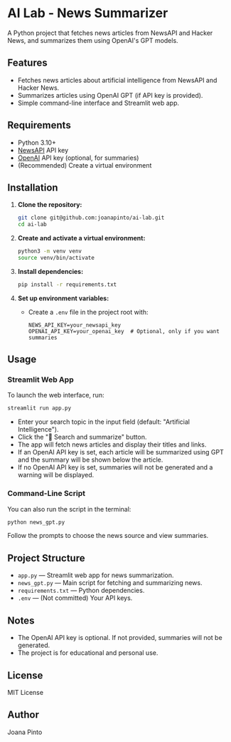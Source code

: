 # AI Lab - News Summarizer

A Python project that fetches news articles from NewsAPI and Hacker News, and summarizes them using OpenAI's GPT models.

## Features

- Fetches news articles about artificial intelligence from NewsAPI and Hacker News.
- Summarizes articles using OpenAI GPT (if API key is provided).
- Simple command-line interface and Streamlit web app.

## Requirements

- Python 3.10+
- [NewsAPI](https://newsapi.org/) API key
- [OpenAI](https://platform.openai.com/) API key (optional, for summaries)
- (Recommended) Create a virtual environment

## Installation

1. **Clone the repository:**
   ```sh
   git clone git@github.com:joanapinto/ai-lab.git
   cd ai-lab
   ```

2. **Create and activate a virtual environment:**
   ```sh
   python3 -m venv venv
   source venv/bin/activate
   ```

3. **Install dependencies:**
   ```sh
   pip install -r requirements.txt
   ```

4. **Set up environment variables:**
   - Create a `.env` file in the project root with:
     ```
     NEWS_API_KEY=your_newsapi_key
     OPENAI_API_KEY=your_openai_key  # Optional, only if you want summaries
     ```

## Usage

### Streamlit Web App

To launch the web interface, run:
```sh
streamlit run app.py
```

- Enter your search topic in the input field (default: "Artificial Intelligence").
- Click the "🔎 Search and summarize" button.
- The app will fetch news articles and display their titles and links.
- If an OpenAI API key is set, each article will be summarized using GPT and the summary will be shown below the article.
- If no OpenAI API key is set, summaries will not be generated and a warning will be displayed.

### Command-Line Script

You can also run the script in the terminal:
```sh
python news_gpt.py
```
Follow the prompts to choose the news source and view summaries.

## Project Structure

- `app.py` — Streamlit web app for news summarization.
- `news_gpt.py` — Main script for fetching and summarizing news.
- `requirements.txt` — Python dependencies.
- `.env` — (Not committed) Your API keys.

## Notes

- The OpenAI API key is optional. If not provided, summaries will not be generated.
- The project is for educational and personal use.

## License

MIT License

## Author

Joana Pinto
